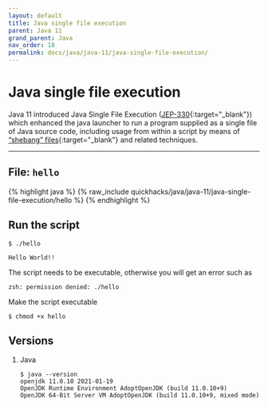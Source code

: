 ```yaml
---
layout: default
title: Java single file execution
parent: Java 11
grand_parent: Java
nav_order: 18
permalink: docs/java/java-11/java-single-file-execution/
---
```


# Java single file execution

Java 11 introduced Java Single File Execution ([JEP-330](https://openjdk.java.net/jeps/330){:target="_blank"}) which
enhanced the java launcher to run a program supplied as a single file of Java source code, including usage from within a
script by means of [“shebang” files](https://openjdk.java.net/jeps/330#Shebang_files){:target="_blank"} and related
techniques.

---

## File: `hello`

{% highlight java %} {% raw_include quickhacks/java/java-11/java-single-file-execution/hello %} {% endhighlight %}

## Run the script

```console
$ ./hello

Hello World!!
```

The script needs to be executable, otherwise you will get an error such as

```console
zsh: permission denied: ./hello
```

Make the script executable

```console
$ chmod +x hello
```

## Versions

1. Java

   ```console
   $ java --version
   openjdk 11.0.10 2021-01-19
   OpenJDK Runtime Environment AdoptOpenJDK (build 11.0.10+9)
   OpenJDK 64-Bit Server VM AdoptOpenJDK (build 11.0.10+9, mixed mode)
   ```
